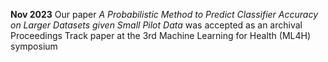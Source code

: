 **Nov 2023** Our paper *A Probabilistic Method to Predict Classifier Accuracy on Larger Datasets given Small Pilot Data* was accepted as an archival Proceedings Track paper at the 3rd Machine Learning for Health (ML4H) symposium
